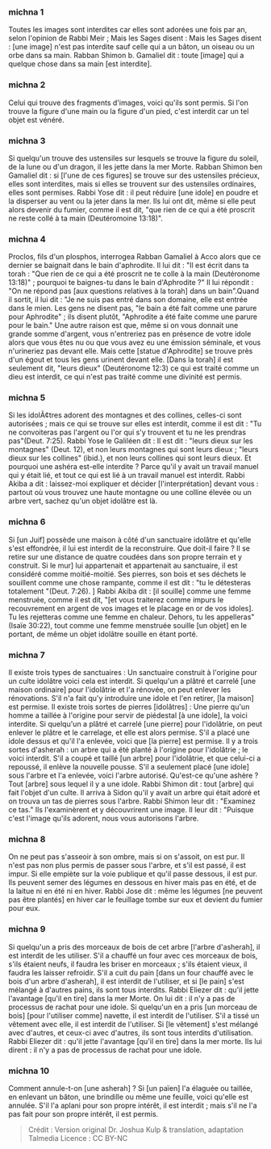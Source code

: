 
### michna 1
Toutes les images sont interdites car elles sont adorées une fois par an, selon l'opinion de Rabbi Meir ; Mais les Sages disent : Mais les Sages disent : [une image] n'est pas interdite sauf celle qui a un bâton, un oiseau ou un orbe dans sa main. Rabban Shimon b. Gamaliel dit : toute [image] qui a quelque chose dans sa main [est interdite].

### michna 2
Celui qui trouve des fragments d'images, voici qu'ils sont permis. Si l'on trouve la figure d'une main ou la figure d'un pied, c'est interdit car un tel objet est vénéré.

### michna 3
Si quelqu'un trouve des ustensiles sur lesquels se trouve la figure du soleil, de la lune ou d'un dragon, il les jette dans la mer Morte. Rabban Shimon ben Gamaliel dit : si [l'une de ces figures] se trouve sur des ustensiles précieux, elles sont interdites, mais si elles se trouvent sur des ustensiles ordinaires, elles sont permises. Rabbi Yose dit : il peut réduire [une idole] en poudre et la disperser au vent ou la jeter dans la mer. Ils lui ont dit, même si elle peut alors devenir du fumier, comme il est dit, "que rien de ce qui a été proscrit ne reste collé à ta main (Deutéromoine 13:18)".

### michna 4
Proclos, fils d'un plosphos, interrogea Rabban Gamaliel à Acco alors que ce dernier se baignait dans le bain d'aphrodite. Il lui dit : "Il est écrit dans ta torah : "Que rien de ce qui a été proscrit ne te colle à la main (Deutéronome 13:18)" ; pourquoi te baignes-tu dans le bain d'Aphrodite ?" Il lui répondit : "On ne répond pas [aux questions relatives à la torah] dans un bain".Quand il sortit, il lui dit : "Je ne suis pas entré dans son domaine, elle est entrée dans le mien.  Les gens ne disent pas, "le bain a été fait comme une parure pour Aphrodite" ; ils disent plutôt, "Aphrodite a été faite comme une parure pour le bain." Une autre raison est que, même si on vous donnait une grande somme d'argent, vous n'entreriez pas en présence de votre idole alors que vous êtes nu ou que vous avez eu une émission séminale, et vous n'urineriez pas devant elle. Mais cette [statue d'Aphrodite] se trouve près d'un égout et tous les gens urinent devant elle. [Dans la torah] il est seulement dit, "leurs dieux" (Deutéronome 12:3) ce qui est traité comme un dieu est interdit, ce qui n'est pas traité comme une divinité est permis.

### michna 5
Si les idolÃ¢tres adorent des montagnes et des collines, celles-ci sont autorisées ; mais ce qui se trouve sur elles est interdit, comme il est dit : "Tu ne convoiteras pas l'argent ou l'or qui s'y trouvent et tu ne les prendras pas"(Deut. 7:25). Rabbi Yose le Galiléen dit : Il est dit : "leurs dieux sur les montagnes" (Deut. 12), et non leurs montagnes qui sont leurs dieux ; "leurs dieux sur les collines" (ibid.), et non leurs collines qui sont leurs dieux. Et pourquoi une ashéra est-elle interdite ?  Parce qu'il y avait un travail manuel qui y était lié, et tout ce qui est lié à un travail manuel est interdit. Rabbi Akiba a dit : laissez-moi expliquer et décider [l'interprétation] devant vous : partout où vous trouvez une haute montagne ou une colline élevée ou un arbre vert, sachez qu'un objet idolâtre est là.

### michna 6
Si [un Juif] possède une maison à côté d'un sanctuaire idolâtre et qu'elle s'est effondrée, il lui est interdit de la reconstruire. Que doit-il faire ? Il se retire sur une distance de quatre coudées dans son propre terrain et y construit. Si le mur] lui appartenait et appartenait au sanctuaire, il est considéré comme moitié-moitié. Ses pierres, son bois et ses déchets le souillent comme une chose rampante, comme il est dit : "tu le détesteras totalement "(Deut. 7:26).  ] Rabbi Akiba dit : [il souille] comme une femme menstruée, comme il est dit, "[et vous traiterez comme impurs le recouvrement en argent de vos images et le placage en or de vos idoles].  Tu les rejetteras comme une femme en chaleur.  Dehors, tu les appelleras" (Isaïe 30:22), tout comme une femme menstruée souille [un objet] en le portant, de même un objet idolâtre souille en étant porté.

### michna 7
Il existe trois types de sanctuaires : Un sanctuaire construit à l'origine pour un culte idolâtre voici cela est interdit. Si quelqu'un a plâtré et carrelé [une maison ordinaire] pour l'idolâtrie et l'a rénovée, on peut enlever les rénovations. S'il n'a fait qu'y introduire une idole et l'en retirer, [la maison] est permise. Il existe trois sortes de pierres [idolâtres] : Une pierre qu'un homme a taillée à l'origine pour servir de piédestal [à une idole], la voici interdite. Si quelqu'un a plâtré et carrelé [une pierre] pour l'idolâtrie, on peut enlever le plâtre et le carrelage, et elle est alors permise. S'il a placé une idole dessus et qu'il l'a enlevée, voici que [la pierre] est permise. Il y a trois sortes d'asherah : un arbre qui a été planté à l'origine pour l'idolâtrie ; le voici interdit. S'il a coupé et taillé [un arbre] pour l'idolâtrie, et que celui-ci a repoussé, il enlève la nouvelle pousse. S'il a seulement placé [une idole] sous l'arbre et l'a enlevée, voici l'arbre autorisé. Qu'est-ce qu'une ashère ? Tout [arbre] sous lequel il y a une idole. Rabbi Shimon dit : tout [arbre] qui fait l'objet d'un culte. Il arriva à Sidon qu'il y avait un arbre qui était adoré et on trouva un tas de pierres sous l'arbre. Rabbi Shimon leur dit : "Examinez ce tas." Ils l'examinèrent et y découvrirent une image.  Il leur dit : "Puisque c'est l'image qu'ils adorent, nous vous autorisons l'arbre.

### michna 8
On ne peut pas s'asseoir à son ombre, mais si on s'assoit, on est pur. Il n'est pas non plus permis de passer sous l'arbre, et s'il est passé, il est impur. Si elle empiète sur la voie publique et qu'il passe dessous, il est pur. Ils peuvent semer des légumes en dessous en hiver mais pas en été, et de la laitue ni en été ni en hiver. Rabbi Jose dit : même les légumes [ne peuvent pas être plantés] en hiver car le feuillage tombe sur eux et devient du fumier pour eux.

### michna 9
Si quelqu'un a pris des morceaux de bois de cet arbre [l'arbre d'asherah], il est interdit de les utiliser. S'il a chauffé un four avec ces morceaux de bois, s'ils étaient neufs, il faudra les briser en morceaux ; s'ils étaient vieux, il faudra les laisser refroidir. S'il a cuit du pain [dans un four chauffé avec le bois d'un arbre d'asherah], il est interdit de l'utiliser, et si [le pain] s'est mélangé à d'autres pains, ils sont tous interdits. Rabbi Eliezer dit : qu'il jette l'avantage [qu'il en tire] dans la mer Morte. On lui dit : il n'y a pas de processus de rachat pour une idole. Si quelqu'un en a pris [un morceau de bois] [pour l'utiliser comme] navette, il est interdit de l'utiliser. S'il a tissé un vêtement avec elle, il est interdit de l'utiliser. Si [le vêtement] s'est mélangé avec d'autres, et ceux-ci avec d'autres, ils sont tous interdits d'utilisation. Rabbi Eliezer dit : qu'il jette l'avantage [qu'il en tire] dans la mer morte. Ils lui dirent : il n'y a pas de processus de rachat pour une idole.

### michna 10
Comment annule-t-on [une asherah] ? Si [un païen] l'a élaguée ou taillée, en enlevant un bâton, une brindille ou même une feuille, voici qu'elle est annulée. S'il l'a aplani pour son propre intérêt, il est interdit ; mais s'il ne l'a pas fait pour son propre intérêt, il est permis.

>Crédit : Version original Dr. Joshua Kulp & translation, adaptation Talmedia
>Licence : CC BY-NC